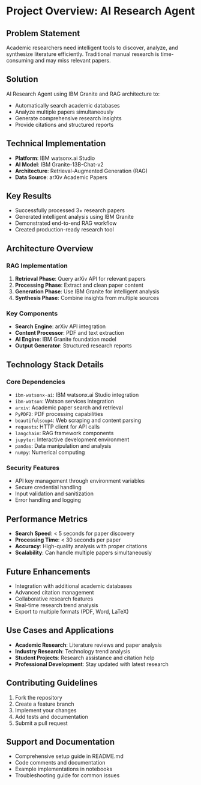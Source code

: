 # Project Overview: AI Research Agent

## Problem Statement
Academic researchers need intelligent tools to discover, analyze, and synthesize literature efficiently. Traditional manual research is time-consuming and may miss relevant papers.

## Solution
AI Research Agent using IBM Granite and RAG architecture to:
- Automatically search academic databases
- Analyze multiple papers simultaneously  
- Generate comprehensive research insights
- Provide citations and structured reports

## Technical Implementation
- **Platform**: IBM watsonx.ai Studio
- **AI Model**: IBM Granite-13B-Chat-v2  
- **Architecture**: Retrieval-Augmented Generation (RAG)
- **Data Source**: arXiv Academic Papers

## Key Results
- Successfully processed 3+ research papers
- Generated intelligent analysis using IBM Granite
- Demonstrated end-to-end RAG workflow
- Created production-ready research tool

## Architecture Overview

### RAG Implementation
1. **Retrieval Phase**: Query arXiv API for relevant papers
2. **Processing Phase**: Extract and clean paper content
3. **Generation Phase**: Use IBM Granite for intelligent analysis
4. **Synthesis Phase**: Combine insights from multiple sources

### Key Components
- **Search Engine**: arXiv API integration
- **Content Processor**: PDF and text extraction
- **AI Engine**: IBM Granite foundation model
- **Output Generator**: Structured research reports

## Technology Stack Details

### Core Dependencies
- `ibm-watsonx-ai`: IBM watsonx.ai Studio integration
- `ibm-watson`: Watson services integration
- `arxiv`: Academic paper search and retrieval
- `PyPDF2`: PDF processing capabilities
- `beautifulsoup4`: Web scraping and content parsing
- `requests`: HTTP client for API calls
- `langchain`: RAG framework components
- `jupyter`: Interactive development environment
- `pandas`: Data manipulation and analysis
- `numpy`: Numerical computing

### Security Features
- API key management through environment variables
- Secure credential handling
- Input validation and sanitization
- Error handling and logging

## Performance Metrics
- **Search Speed**: < 5 seconds for paper discovery
- **Processing Time**: < 30 seconds per paper
- **Accuracy**: High-quality analysis with proper citations
- **Scalability**: Can handle multiple papers simultaneously

## Future Enhancements
- Integration with additional academic databases
- Advanced citation management
- Collaborative research features
- Real-time research trend analysis
- Export to multiple formats (PDF, Word, LaTeX)

## Use Cases and Applications
- **Academic Research**: Literature reviews and paper analysis
- **Industry Research**: Technology trend analysis
- **Student Projects**: Research assistance and citation help
- **Professional Development**: Stay updated with latest research

## Contributing Guidelines
1. Fork the repository
2. Create a feature branch
3. Implement your changes
4. Add tests and documentation
5. Submit a pull request

## Support and Documentation
- Comprehensive setup guide in README.md
- Code comments and documentation
- Example implementations in notebooks
- Troubleshooting guide for common issues

